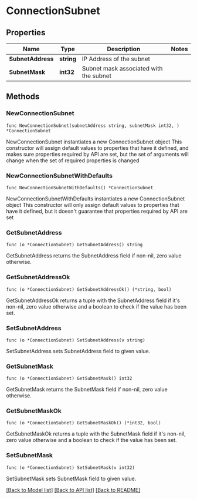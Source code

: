 # ConnectionSubnet

## Properties

Name | Type | Description | Notes
------------ | ------------- | ------------- | -------------
**SubnetAddress** | **string** | IP Address of the subnet | 
**SubnetMask** | **int32** | Subnet mask associated with the subnet | 

## Methods

### NewConnectionSubnet

`func NewConnectionSubnet(subnetAddress string, subnetMask int32, ) *ConnectionSubnet`

NewConnectionSubnet instantiates a new ConnectionSubnet object
This constructor will assign default values to properties that have it defined,
and makes sure properties required by API are set, but the set of arguments
will change when the set of required properties is changed

### NewConnectionSubnetWithDefaults

`func NewConnectionSubnetWithDefaults() *ConnectionSubnet`

NewConnectionSubnetWithDefaults instantiates a new ConnectionSubnet object
This constructor will only assign default values to properties that have it defined,
but it doesn't guarantee that properties required by API are set

### GetSubnetAddress

`func (o *ConnectionSubnet) GetSubnetAddress() string`

GetSubnetAddress returns the SubnetAddress field if non-nil, zero value otherwise.

### GetSubnetAddressOk

`func (o *ConnectionSubnet) GetSubnetAddressOk() (*string, bool)`

GetSubnetAddressOk returns a tuple with the SubnetAddress field if it's non-nil, zero value otherwise
and a boolean to check if the value has been set.

### SetSubnetAddress

`func (o *ConnectionSubnet) SetSubnetAddress(v string)`

SetSubnetAddress sets SubnetAddress field to given value.


### GetSubnetMask

`func (o *ConnectionSubnet) GetSubnetMask() int32`

GetSubnetMask returns the SubnetMask field if non-nil, zero value otherwise.

### GetSubnetMaskOk

`func (o *ConnectionSubnet) GetSubnetMaskOk() (*int32, bool)`

GetSubnetMaskOk returns a tuple with the SubnetMask field if it's non-nil, zero value otherwise
and a boolean to check if the value has been set.

### SetSubnetMask

`func (o *ConnectionSubnet) SetSubnetMask(v int32)`

SetSubnetMask sets SubnetMask field to given value.



[[Back to Model list]](../README.md#documentation-for-models) [[Back to API list]](../README.md#documentation-for-api-endpoints) [[Back to README]](../README.md)


